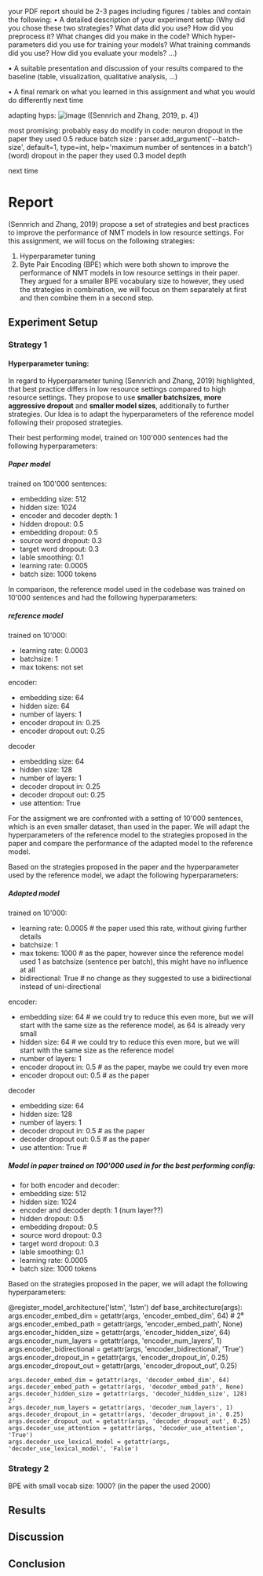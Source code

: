 your PDF report should be 2-3 pages including figures /
tables and contain the following:
• A detailed description of your experiment setup (Why did you chose these two strategies?
What data did you use? How did you preprocess it? What changes did you make in
the code? Which hyper-parameters did you use for training your models? What training
commands did you use? How did you evaluate your models? ...)

• A suitable presentation and discussion of your results compared to the baseline (table,
visualization, qualitative analysis, ...)

• A final remark on what you learned in this assignment and what you would do differently
next time

adapting hyps: 
![image](https://github.com/user-attachments/assets/06c8d925-b035-4b5e-bd7b-546fb587a5bc)
([Sennrich and Zhang, 2019, p. 4])

most promising: probably easy do modify in code: 
neuron dropout in the paper they used 0.5
reduce batch size :     parser.add_argument('--batch-size', default=1, type=int, help='maximum number of sentences in a batch')
(word) dropout in the paper they used 0.3
model depth 

next time

# Report
(Sennrich and Zhang, 2019) propose a set of strategies and best practices to improve the performance of NMT models in low resource settings.
For this assignment, we will focus on the following strategies:
1. Hyperparameter tuning
2. Byte Pair Encoding (BPE)
which were both shown to improve the performance of NMT models in low resource settings in their paper. They argued for a smaller BPE vocabulary size to 
however, they used the strategies in combination, we will focus on them separately at first and then combine them in a second step.



## Experiment Setup
### Strategy 1
#### Hyperparameter tuning:
In regard to Hyperparameter tuning (Sennrich and Zhang, 2019) highlighted, that best practice differs in low resource settings compared to high resource settings.
They propose to use **smaller batchsizes**, **more aggressive dropout** and **smaller model sizes**, additionally to further strategies. 
Our Idea is to adapt the hyperparameters of the reference model following their proposed strategies.

Their best performing model, trained on 100'000 sentences had the following hyperparameters:

##### Paper model
trained on 100'000 sentences:
* embedding size: 512
* hidden size: 1024
* encoder and decoder depth: 1 
* hidden dropout: 0.5
* embedding dropout: 0.5
* source word dropout: 0.3
* target word dropout: 0.3
* lable smoothing: 0.1
* learning rate: 0.0005
* batch size: 1000 tokens

In comparison, the reference model used in the codebase was trained on 10'000 sentences and had the following hyperparameters:
##### reference model
trained on 10'000: 

* learning rate: 0.0003
* batchsize: 1 
* max tokens: not set

encoder:
* embedding size: 64
* hidden size: 64
* number of layers: 1
* encoder dropout in: 0.25
* encoder dropout out: 0.25

decoder
* embedding size: 64 
* hidden size: 128
* number of layers: 1
* decoder dropout in: 0.25
* decoder dropout out: 0.25
* use attention: True

For the assigment we are confronted with a setting of 10'000 sentences, which is an even smaller dataset, than used in the paper.
We will adapt the hyperparameters of the reference model to the strategies proposed in the paper and compare the performance of the adapted model to the reference model.

Based on the strategies proposed in the paper and the hyperparameter used by the reference model, we  adapt the following hyperparameters:
##### Adapted model
trained on 10'000:

* learning rate: 0.0005 # the paper used this rate, without giving further details
* batchsize: 1 
* max tokens: 1000 # as the paper, however since the reference model used 1 as batchsize (sentence per batch), this might have no influence at all
* bidirectional: True # no change as they suggested to use a bidirectional instead of uni-directional 

encoder:
* embedding size: 64 # we could try to reduce this even more, but we will start with the same size as the reference model, as 64 is already very small
* hidden size: 64 # we could try to reduce this even more, but we will start with the same size as the reference model
* number of layers: 1
* encoder dropout in: 0.5 # as the paper, maybe we could try even more 
* encoder dropout out: 0.5 # as the paper 

decoder
* embedding size: 64 
* hidden size: 128
* number of layers: 1
* decoder dropout in: 0.5 # as the paper
* decoder dropout out: 0.5 # as the paper
* use attention: True # 

##### Model in paper trained on 100'000 used in for the best performing config:
* for both encoder and decoder:
* embedding size: 512
* hidden size: 1024
* encoder and decoder depth: 1 (num layer??)
* hidden dropout: 0.5
* embedding dropout: 0.5
* source word dropout: 0.3
* target word dropout: 0.3
* lable smoothing: 0.1
* learning rate: 0.0005
* batch size: 1000 tokens

Based on the strategies proposed in  the paper, we will adapt the following hyperparameters:


@register_model_architecture('lstm', 'lstm')
def base_architecture(args):
    args.encoder_embed_dim = getattr(args, 'encoder_embed_dim', 64) # 2⁶
    args.encoder_embed_path = getattr(args, 'encoder_embed_path', None)
    args.encoder_hidden_size = getattr(args, 'encoder_hidden_size', 64)
    args.encoder_num_layers = getattr(args, 'encoder_num_layers', 1)
    args.encoder_bidirectional = getattr(args, 'encoder_bidirectional', 'True')
    args.encoder_dropout_in = getattr(args, 'encoder_dropout_in', 0.25)
    args.encoder_dropout_out = getattr(args, 'encoder_dropout_out', 0.25)

    args.decoder_embed_dim = getattr(args, 'decoder_embed_dim', 64)
    args.decoder_embed_path = getattr(args, 'decoder_embed_path', None)
    args.decoder_hidden_size = getattr(args, 'decoder_hidden_size', 128) 2⁷
    args.decoder_num_layers = getattr(args, 'decoder_num_layers', 1)
    args.decoder_dropout_in = getattr(args, 'decoder_dropout_in', 0.25)
    args.decoder_dropout_out = getattr(args, 'decoder_dropout_out', 0.25)
    args.decoder_use_attention = getattr(args, 'decoder_use_attention', 'True')
    args.decoder_use_lexical_model = getattr(args, 'decoder_use_lexical_model', 'False')


### Strategy 2

BPE 
with small vocab size: 1000?
(in the paper the used 2000)

## Results

## Discussion

## Conclusion

